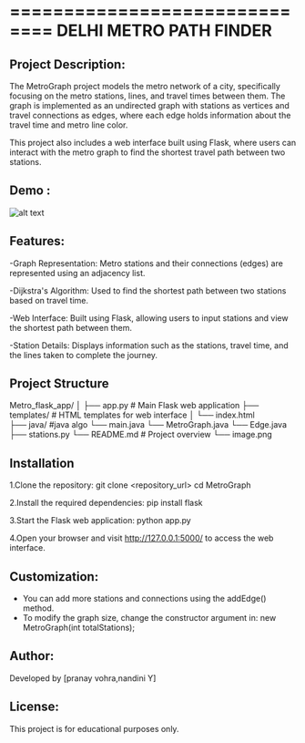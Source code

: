 
==============================
     DELHI METRO PATH FINDER
==============================

Project Description:
---------------------
The MetroGraph project models the metro network of a city, specifically focusing on the metro stations, lines, and travel times between them. The graph is implemented as an undirected graph with stations as vertices and travel connections as edges, where each edge holds information about the travel time and metro line color.

This project also includes a web interface built using Flask, where users can interact with the metro graph to find the shortest travel path between two stations.

Demo :
---------
![alt text](image.png)

Features:
----------
-Graph Representation: Metro stations and their connections (edges) are represented using an adjacency list.

-Dijkstra's Algorithm: Used to find the shortest path between two stations based on travel time.

-Web Interface: Built using Flask, allowing users to input stations and view the shortest path between them.

-Station Details: Displays information such as the stations, travel time, and the lines taken to complete the journey.

Project Structure
-------------------
Metro_flask_app/
│
├── app.py              # Main Flask web application
├── templates/          # HTML templates for web interface
│   └── index.html      
├── java/               #java algo
    └── main.java
    └── MetroGraph.java
    └── Edge.java
├── stations.py
└── README.md           # Project overview 
└── image.png


Installation
---------------
1.Clone the repository:
git clone <repository_url>
cd MetroGraph

2.Install the required dependencies:
pip install flask

3.Start the Flask web application:
python app.py

4.Open your browser and visit http://127.0.0.1:5000/ to access the web interface.


Customization:
---------------
- You can add more stations and connections using the addEdge() method.
- To modify the graph size, change the constructor argument in: new MetroGraph(int totalStations);

Author:
--------
Developed by [pranay vohra,nandini Y]

License:
---------
This project is for educational purposes only.
